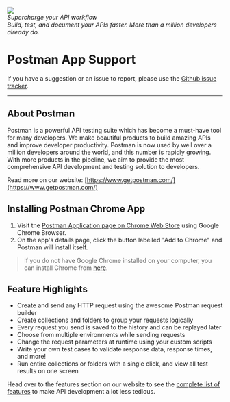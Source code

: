<img src="https://raw.githubusercontent.com/postmanlabs/postmanlabs.github.io/develop/global-artefacts/postman-logo%2Btext-320x132.png" /><br />
_Supercharge your API workflow<br/>Build, test, and document your APIs faster. More than a million developers already do._


# Postman App Support

If you have a suggestion or an issue to report, please use the [Github issue tracker](https://github.com/postmanlabs/postman-app-support/issues).

---

## About Postman

Postman is a powerful API testing suite which has become a must-have tool for many developers. We make beautiful products to build amazing APIs and improve developer productivity. Postman is now used by well over a million developers around the world, and this number is rapidly growing. With more products in the pipeline, we aim to provide the most comprehensive API development and testing solution to developers.

Read more on our website: [https://www.getpostman.com/](https://www.getpostman.com/)

## Installing Postman Chrome App

1. Visit the [Postman Application page on Chrome Web Store](https://chrome.google.com/webstore/detail/postman/fhbjgbiflinjbdggehcddcbncdddomop) using Google Chrome Browser.
2. On the app's details page, click the button labelled "Add to Chrome" and Postman will install itself.

> If you do not have Google Chrome installed on your computer, you can install Chrome from [here](https://support.google.com/chrome/answer/95346).

## Feature Highlights

- Create and send any HTTP request using the awesome Postman request builder
- Create collections and folders to group your requests logically
- Every request you send is saved to the history and can be replayed later
- Choose from multiple environments while sending requests
- Change the request parameters at runtime using your custom scripts
- Write your own test cases to validate response data, response times, and more!
- Run entire collections or folders with a single click, and view all test results on one screen

Head over to the features section on our website to see the [complete list of features](https://www.getpostman.com/all_features) to make API development a lot less tedious.
